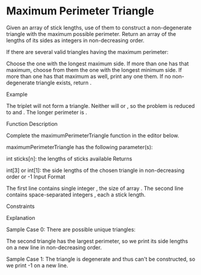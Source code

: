 # Maximum Perimeter Triangle
Given an array of stick lengths, use  of them to construct a non-degenerate triangle with the maximum possible perimeter. Return an array of the lengths of its sides as  integers in non-decreasing order.

If there are several valid triangles having the maximum perimeter:

Choose the one with the longest maximum side.
If more than one has that maximum, choose from them the one with the longest minimum side.
If more than one has that maximum as well, print any one them.
If no non-degenerate triangle exists, return .

Example

The triplet  will not form a triangle. Neither will  or , so the problem is reduced to  and . The longer perimeter is .

Function Description

Complete the maximumPerimeterTriangle function in the editor below.

maximumPerimeterTriangle has the following parameter(s):

int sticks[n]: the lengths of sticks available
Returns

int[3] or int[1]: the side lengths of the chosen triangle in non-decreasing order or -1
Input Format

The first line contains single integer , the size of array .
The second line contains  space-separated integers , each a stick length.

Constraints

Explanation

Sample Case 0:
There are  possible unique triangles:

The second triangle has the largest perimeter, so we print its side lengths on a new line in non-decreasing order.

Sample Case 1:
The triangle  is degenerate and thus can't be constructed, so we print -1 on a new line.

